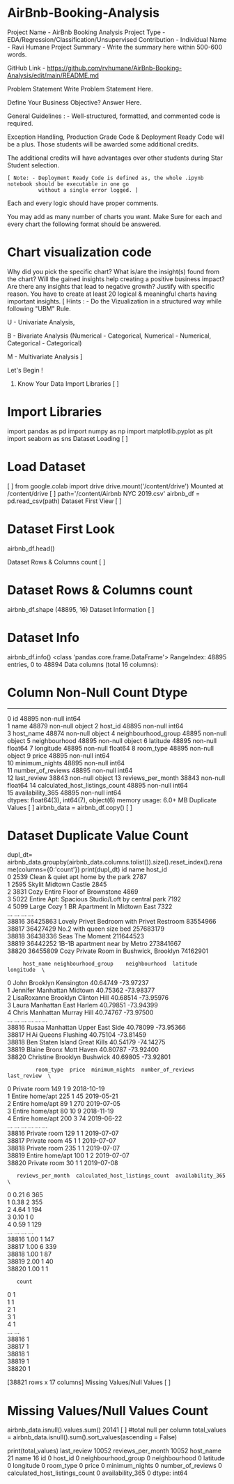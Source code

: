 # AirBnb-Booking-Analysis

Project Name - AirBnb Booking Analysis
Project Type - EDA/Regression/Classification/Unsupervised
Contribution - Individual
Name - Ravi Humane
Project Summary -
Write the summary here within 500-600 words.

GitHub Link -
https://github.com/rvhumane/AirBnb-Booking-Analysis/edit/main/README.md

Problem Statement
Write Problem Statement Here.

Define Your Business Objective?
Answer Here.

General Guidelines : -
Well-structured, formatted, and commented code is required.

Exception Handling, Production Grade Code & Deployment Ready Code will be a plus. Those students will be awarded some additional credits.

The additional credits will have advantages over other students during Star Student selection.

    [ Note: - Deployment Ready Code is defined as, the whole .ipynb notebook should be executable in one go
              without a single error logged. ]
Each and every logic should have proper comments.

You may add as many number of charts you want. Make Sure for each and every chart the following format should be answered.

# Chart visualization code
Why did you pick the specific chart?
What is/are the insight(s) found from the chart?
Will the gained insights help creating a positive business impact? Are there any insights that lead to negative growth? Justify with specific reason.
You have to create at least 20 logical & meaningful charts having important insights.
[ Hints : - Do the Vizualization in a structured way while following "UBM" Rule.

U - Univariate Analysis,

B - Bivariate Analysis (Numerical - Categorical, Numerical - Numerical, Categorical - Categorical)

M - Multivariate Analysis ]

Let's Begin !
1. Know Your Data
Import Libraries
[ ]
# Import Libraries
import pandas as pd
import numpy as np
import matplotlib.pyplot as plt
import seaborn as sns
Dataset Loading
[ ]
# Load Dataset

[ ]
from google.colab import drive
drive.mount('/content/drive')
Mounted at /content/drive
[ ]
path='/content/Airbnb NYC 2019.csv'
airbnb_df = pd.read_csv(path)
Dataset First View
[ ]
# Dataset First Look
airbnb_df.head()

Dataset Rows & Columns count
[ ]
# Dataset Rows & Columns count
airbnb_df.shape
(48895, 16)
Dataset Information
[ ]
# Dataset Info
airbnb_df.info()
<class 'pandas.core.frame.DataFrame'>
RangeIndex: 48895 entries, 0 to 48894
Data columns (total 16 columns):
 #   Column                          Non-Null Count  Dtype  
---  ------                          --------------  -----  
 0   id                              48895 non-null  int64  
 1   name                            48879 non-null  object 
 2   host_id                         48895 non-null  int64  
 3   host_name                       48874 non-null  object 
 4   neighbourhood_group             48895 non-null  object 
 5   neighbourhood                   48895 non-null  object 
 6   latitude                        48895 non-null  float64
 7   longitude                       48895 non-null  float64
 8   room_type                       48895 non-null  object 
 9   price                           48895 non-null  int64  
 10  minimum_nights                  48895 non-null  int64  
 11  number_of_reviews               48895 non-null  int64  
 12  last_review                     38843 non-null  object 
 13  reviews_per_month               38843 non-null  float64
 14  calculated_host_listings_count  48895 non-null  int64  
 15  availability_365                48895 non-null  int64  
dtypes: float64(3), int64(7), object(6)
memory usage: 6.0+ MB
Duplicate Values
[ ]
airbnb_data = airbnb_df.copy()
[ ]
# Dataset Duplicate Value Count
dupl_dt= airbnb_data.groupby(airbnb_data.columns.tolist()).size().reset_index().rename(columns={0:'count'})
print(dupl_dt)
             id                                              name    host_id  \
0          2539                Clean & quiet apt home by the park       2787   
1          2595                             Skylit Midtown Castle       2845   
2          3831                   Cozy Entire Floor of Brownstone       4869   
3          5022  Entire Apt: Spacious Studio/Loft by central park       7192   
4          5099         Large Cozy 1 BR Apartment In Midtown East       7322   
...         ...                                               ...        ...   
38816  36425863        Lovely Privet Bedroom with Privet Restroom   83554966   
38817  36427429                          No.2 with queen size bed  257683179   
38818  36438336                                   Seas The Moment  211644523   
38819  36442252                     1B-1B apartment near by Metro  273841667   
38820  36455809           Cozy Private Room in Bushwick, Brooklyn   74162901   

         host_name neighbourhood_group    neighbourhood  latitude  longitude  \
0             John            Brooklyn       Kensington  40.64749  -73.97237   
1         Jennifer           Manhattan          Midtown  40.75362  -73.98377   
2      LisaRoxanne            Brooklyn     Clinton Hill  40.68514  -73.95976   
3            Laura           Manhattan      East Harlem  40.79851  -73.94399   
4            Chris           Manhattan      Murray Hill  40.74767  -73.97500   
...            ...                 ...              ...       ...        ...   
38816        Rusaa           Manhattan  Upper East Side  40.78099  -73.95366   
38817         H Ai              Queens         Flushing  40.75104  -73.81459   
38818          Ben       Staten Island      Great Kills  40.54179  -74.14275   
38819       Blaine               Bronx       Mott Haven  40.80787  -73.92400   
38820    Christine            Brooklyn         Bushwick  40.69805  -73.92801   

             room_type  price  minimum_nights  number_of_reviews last_review  \
0         Private room    149               1                  9  2018-10-19   
1      Entire home/apt    225               1                 45  2019-05-21   
2      Entire home/apt     89               1                270  2019-07-05   
3      Entire home/apt     80              10                  9  2018-11-19   
4      Entire home/apt    200               3                 74  2019-06-22   
...                ...    ...             ...                ...         ...   
38816     Private room    129               1                  1  2019-07-07   
38817     Private room     45               1                  1  2019-07-07   
38818     Private room    235               1                  1  2019-07-07   
38819  Entire home/apt    100               1                  2  2019-07-07   
38820     Private room     30               1                  1  2019-07-08   

       reviews_per_month  calculated_host_listings_count  availability_365  \
0                   0.21                               6               365   
1                   0.38                               2               355   
2                   4.64                               1               194   
3                   0.10                               1                 0   
4                   0.59                               1               129   
...                  ...                             ...               ...   
38816               1.00                               1               147   
38817               1.00                               6               339   
38818               1.00                               1                87   
38819               2.00                               1                40   
38820               1.00                               1                 1   

       count  
0          1  
1          1  
2          1  
3          1  
4          1  
...      ...  
38816      1  
38817      1  
38818      1  
38819      1  
38820      1  

[38821 rows x 17 columns]
Missing Values/Null Values
[ ]
# Missing Values/Null Values Count
airbnb_data.isnull().values.sum()
20141
[ ]
 #total null per column
total_values = airbnb_data.isnull().sum().sort_values(ascending = False)  

print(total_values)
last_review                       10052
reviews_per_month                 10052
host_name                            21
name                                 16
id                                    0
host_id                               0
neighbourhood_group                   0
neighbourhood                         0
latitude                              0
longitude                             0
room_type                             0
price                                 0
minimum_nights                        0
number_of_reviews                     0
calculated_host_listings_count        0
availability_365                      0
dtype: int64
